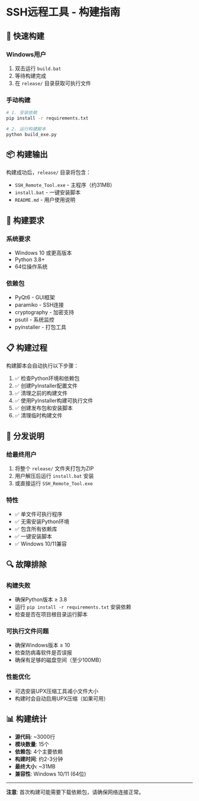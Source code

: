 # SSH远程工具 - 构建指南

## 🚀 快速构建

### Windows用户
1. 双击运行 `build.bat`
2. 等待构建完成
3. 在 `release/` 目录获取可执行文件

### 手动构建
```bash
# 1. 安装依赖
pip install -r requirements.txt

# 2. 运行构建脚本
python build_exe.py
```

## 📦 构建输出

构建成功后，`release/` 目录将包含：
- `SSH_Remote_Tool.exe` - 主程序（约31MB）
- `install.bat` - 一键安装脚本
- `README.md` - 用户使用说明

## 🔧 构建要求

### 系统要求
- Windows 10 或更高版本
- Python 3.8+
- 64位操作系统

### 依赖包
- PyQt6 - GUI框架
- paramiko - SSH连接
- cryptography - 加密支持
- psutil - 系统监控
- pyinstaller - 打包工具

## 📋 构建过程

构建脚本会自动执行以下步骤：
1. ✅ 检查Python环境和依赖包
2. ✅ 创建PyInstaller配置文件
3. ✅ 清理之前的构建文件
4. ✅ 使用PyInstaller构建可执行文件
5. ✅ 创建发布包和安装脚本
6. ✅ 清理临时构建文件

## 🎯 分发说明

### 给最终用户
1. 将整个 `release/` 文件夹打包为ZIP
2. 用户解压后运行 `install.bat` 安装
3. 或直接运行 `SSH_Remote_Tool.exe`

### 特性
- ✅ 单文件可执行程序
- ✅ 无需安装Python环境
- ✅ 包含所有依赖库
- ✅ 一键安装脚本
- ✅ Windows 10/11兼容

## 🔍 故障排除

### 构建失败
- 确保Python版本 ≥ 3.8
- 运行 `pip install -r requirements.txt` 安装依赖
- 检查是否在项目根目录运行脚本

### 可执行文件问题
- 确保Windows版本 ≥ 10
- 检查防病毒软件是否误报
- 确保有足够的磁盘空间（至少100MB）

### 性能优化
- 可选安装UPX压缩工具减小文件大小
- 构建时会自动启用UPX压缩（如果可用）

## 📊 构建统计

- **源代码**: ~3000行
- **模块数量**: 15个
- **依赖包**: 4个主要依赖
- **构建时间**: 约2-3分钟
- **最终大小**: ~31MB
- **兼容性**: Windows 10/11 (64位)

---

**注意**: 首次构建可能需要下载依赖包，请确保网络连接正常。
